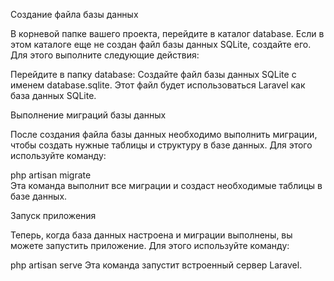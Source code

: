 Создание файла базы данных

В корневой папке вашего проекта, перейдите в каталог database. Если в этом каталоге еще не создан файл базы данных SQLite, создайте его. Для этого выполните следующие действия:

Перейдите в папку database:
Создайте файл базы данных SQLite с именем database.sqlite. 
Этот файл будет использоваться Laravel как база данных SQLite.

Выполнение миграций базы данных

После создания файла базы данных необходимо выполнить миграции, чтобы создать нужные таблицы и структуру в базе данных. Для этого используйте команду:

php artisan migrate <br>
Эта команда выполнит все миграции и создаст необходимые таблицы в базе данных.

Запуск приложения

Теперь, когда база данных настроена и миграции выполнены, вы можете запустить  приложение. Для этого используйте команду:

php artisan serve
Эта команда запустит встроенный сервер Laravel.
